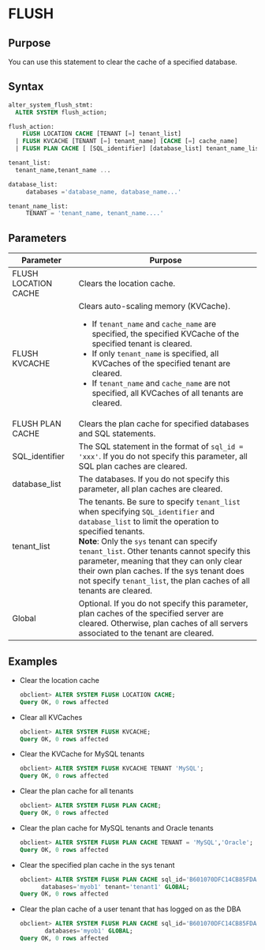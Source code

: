 # FLUSH

## Purpose

You can use this statement to clear the cache of a specified database.

## Syntax

```sql
alter_system_flush_stmt:
  ALTER SYSTEM flush_action;

flush_action:
    FLUSH LOCATION CACHE [TENANT [=] tenant_list]
  | FLUSH KVCACHE [TENANT [=] tenant_name] [CACHE [=] cache_name]
  | FLUSH PLAN CACHE [ [SQL_identifier] [database_list] tenant_name_list ] [GLOBAL]

tenant_list:
  tenant_name,tenant_name ...

database_list:
     databases ='database_name, database_name...'

tenant_name_list:
     TENANT = 'tenant_name, tenant_name....'
```

## Parameters

| Parameter | Purpose |
|----------------|----------------------|
| FLUSH LOCATION CACHE | Clears the location cache.  |
| FLUSH KVCACHE | Clears auto-scaling memory (KVCache).  <ul><li> If `tenant_name` and `cache_name` are specified, the specified KVCache of the specified tenant is cleared. </li>   <li> If only `tenant_name` is specified, all KVCaches of the specified tenant are cleared. </li>   <li> If `tenant_name` and `cache_name` are not specified, all KVCaches of all tenants are cleared. </li></ul> |
| FLUSH PLAN CACHE | Clears the plan cache for specified databases and SQL statements.  |
| SQL_identifier | The SQL statement in the format of `sql_id = 'xxx'`.  If you do not specify this parameter, all SQL plan caches are cleared.  |
| database_list | The databases.  If you do not specify this parameter, all plan caches are cleared.  |
| tenant_list | The tenants.  Be sure to specify `tenant_list` when specifying `SQL_identifier` and `database_list` to limit the operation to specified tenants.  <br>**Note**: Only the `sys` tenant can specify `tenant_list`. Other tenants cannot specify this parameter, meaning that they can only clear their own plan caches. If the sys tenant does not specify `tenant_list`, the plan caches of all tenants are cleared.  |
| Global | Optional.  If you do not specify this parameter, plan caches of the specified server are cleared. Otherwise, plan caches of all servers associated to the tenant are cleared.  |

## Examples


* Clear the location cache

   ```sql
   obclient> ALTER SYSTEM FLUSH LOCATION CACHE;
   Query OK, 0 rows affected
   ```

* Clear all KVCaches

   ```sql
   obclient> ALTER SYSTEM FLUSH KVCACHE;
   Query OK, 0 rows affected
   ```

* Clear the KVCache for MySQL tenants

   ```sql
   obclient> ALTER SYSTEM FLUSH KVCACHE TENANT 'MySQL';
   Query OK, 0 rows affected
   ```

* Clear the plan cache for all tenants

   ```sql
   obclient> ALTER SYSTEM FLUSH PLAN CACHE;
   Query OK, 0 rows affected
   ```

* Clear the plan cache for MySQL tenants and Oracle tenants

   ```sql
   obclient> ALTER SYSTEM FLUSH PLAN CACHE TENANT = 'MySQL','Oracle';
   Query OK, 0 rows affected
   ```

* Clear the specified plan cache in the sys tenant

   ```sql
   obclient> ALTER SYSTEM FLUSH PLAN CACHE sql_id='B601070DFC14CB85FDA3766A69A9E1B3'
         databases='myob1' tenant='tenant1' GLOBAL;
   Query OK, 0 rows affected
   ```

* Clear the plan cache of a user tenant that has logged on as the DBA

   ```sql
   obclient> ALTER SYSTEM FLUSH PLAN CACHE sql_id='B601070DFC14CB85FDA3766A69A9E1B3'
          databases='myob1' GLOBAL;
   Query OK, 0 rows affected
   ```

